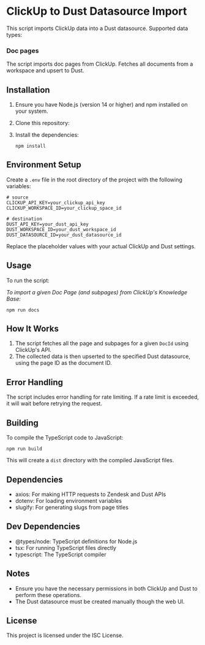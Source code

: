# ClickUp to Dust Datasource Import

This script imports ClickUp data into a Dust datasource.
Supported data types:

### Doc pages
The script imports doc pages from ClickUp.
Fetches all documents from a workspace and upsert to Dust.

## Installation

1. Ensure you have Node.js (version 14 or higher) and npm installed on your system.

2. Clone this repository:

3. Install the dependencies:
   ```
   npm install
   ```

## Environment Setup

Create a `.env` file in the root directory of the project with the following variables:

```
# source
CLICKUP_API_KEY=your_clickup_api_key
CLICKUP_WORKSPACE_ID=your_clickup_space_id

# destination
DUST_API_KEY=your_dust_api_key
DUST_WORKSPACE_ID=your_dust_workspace_id
DUST_DATASOURCE_ID=your_dust_datasource_id
```

Replace the placeholder values with your actual ClickUp and Dust settings.

## Usage

To run the script:

*To import a given Doc Page (and subpages) from ClickUp's Knowledge Base:*
```
npm run docs
```

## How It Works

1. The script fetches all the page and subpages for a given `DocId` using ClickUp's API.
2. The collected data is then upserted to the specified Dust datasource, using the page ID as the document ID.

## Error Handling

The script includes error handling for rate limiting. If a rate limit is exceeded, it will wait before retrying the request.

## Building

To compile the TypeScript code to JavaScript:

```
npm run build
```

This will create a `dist` directory with the compiled JavaScript files.

## Dependencies

- axios: For making HTTP requests to Zendesk and Dust APIs
- dotenv: For loading environment variables
- slugify: For generating slugs from page titles

## Dev Dependencies

- @types/node: TypeScript definitions for Node.js
- tsx: For running TypeScript files directly
- typescript: The TypeScript compiler

## Notes

- Ensure you have the necessary permissions in both ClickUp and Dust to perform these operations.
- The Dust datasource must be created manually though the web UI.

## License

This project is licensed under the ISC License.
